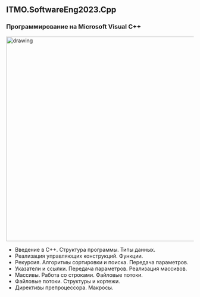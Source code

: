 ## ITMO.SoftwareEng2023.Cpp
### Программирование на Microsoft Visual C++ 

<img src="https://ic.wampi.ru/2023/02/01/Cpp.jpg" alt="drawing" width="550"/>

  * Введение в С++. Структура программы. Типы данных.
  * Реализация управляющих конструкций. Функции.
  * Рекурсия. Алгоритмы сортировки и поиска. Передача параметров.
  * Указатели и ссылки. Передача параметров. Реализация массивов.
  * Массивы. Работа со строками. Файловые потоки.
  * Файловые потоки. Структуры и кортежи.
  * Директивы препроцессора. Макросы.

